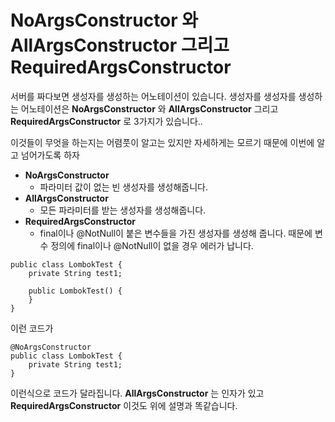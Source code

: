 # NoArgsConstructor 와  AllArgsConstructor 그리고 RequiredArgsConstructor

서버를 짜다보면 생성자를 생성하는 어노테이션이 있습니다. 생성자를 생성자를 생성하는 어노테이션은  __NoArgsConstructor__ 와 __AllArgsConstructor__ 그리고 **RequiredArgsConstructor** 로 3가지가 있습니다..

이것들이 무엇을 하는지는 어렴풋이 알고는 있지만 자세하게는 모르기 때문에 이번에 알고 넘어가도록 하자

- **NoArgsConstructor** 
  - 파라미터 값이 없는 빈 생성자를 생성해줍니다.
- **AllArgsConstructor**
  - 모든 파라미터를 받는 생성자를 생성해줍니다.
- **RequiredArgsConstructor**
  - final이나 @NotNull이 붙은 변수들을 가진 생성자를 생성해 줍니다. 때문에 변수 정의에 final이나 @NotNull이 없을 경우 에러가 납니다.

```
public class LombokTest {
	private String test1;
	
	public LombokTest() {
	}
}
```

이런 코드가 



```
@NoArgsConstructor
public class LombokTest {
	private String test1;
}
```



이런식으로 코드가 달라집니다. **AllArgsConstructor** 는 인자가 있고 **RequiredArgsConstructor** 이것도 위에 설명과 똑같습니다. 

